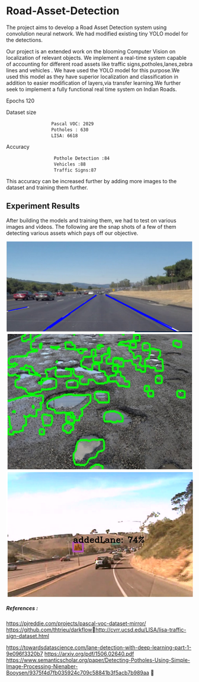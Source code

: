 # Road-Asset-Detection
The project aims to develop a Road Asset Detection system using convolution neural network. We had modified existing tiny YOLO model for the detections.

Our project is an extended work on the blooming Computer Vision on  localization of relevant objects. We implement a real-time system capable of accounting for different road assets like traffic signs,potholes,lanes,zebra lines and vehicles . We have used the YOLO model for this purpose.We used this model as they have superior localization and classification in addition to easier modification of layers,via transfer learning.We further seek to implement a fully functional real time system on Indian Roads.

Epochs	             120

Dataset size	       
                     
                     Pascal VOC: 2029
                     Potholes : 630                     
                     LISA: 6618

Accuracy	           

                      Pothole Detection :84
                      Vehicles :88
                      Traffic Signs:87
                      
This accuracy can be increased further by adding more images to the dataset and training them further.

## Experiment Results

After building the models and training them, we had to test on various images and videos. The following are the snap shots of a few of them detecting various assets which pays off our objective.


<img src="https://github.com/Nandu960/Road-Asset-Detection/blob/master/images/lane_det.PNG" width="600">
<img src="https://github.com/Nandu960/Road-Asset-Detection/blob/master/images/pothole.PNG" width="600">
<img src="https://github.com/Nandu960/Road-Asset-Detection/blob/master/images/traffic%20sign.PNG" width="600">




##### References :

https://pjreddie.com/projects/pascal-voc-dataset-mirror/ 
https://github.com/thtrieu/darkflowhttp://cvrr.ucsd.edu/LISA/lisa-traffic-sign-dataset.html

https://towardsdatascience.com/lane-detection-with-deep-learning-part-1-9e096f3320b7
https://arxiv.org/pdf/1506.02640.pdf
https://www.semanticscholar.org/paper/Detecting-Potholes-Using-Simple-Image-Processing-Nienaber-Booysen/9375f4d7fb035924c709c58841b3f5acb7b989aa
 


